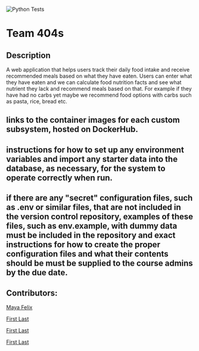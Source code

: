 ![Python Tests](https://github.com/software-students-spring2025/5-final-404s/actions/workflows/ci.yml)


# Team 404s



## Description

A web application that helps users track their daily food intake and receive recommended meals based on what they have eaten. 
Users can enter what they have eaten and we can calculate food nutrition facts and see what nutrient they lack and recommend meals based on that. 
For example if they have had no carbs yet maybe we recommend food options with carbs such as pasta, rice, bread etc.



## links to the container images for each custom subsystem, hosted on DockerHub.



## instructions for how to set up any environment variables and import any starter data into the database, as necessary, for the system to operate correctly when run.




## if there are any "secret" configuration files, such as .env or similar files, that are not included in the version control repository, examples of these files, such as env.example, with dummy data must be included in the repository and exact instructions for how to create the proper configuration files and what their contents should be must be supplied to the course admins by the due date.



## Contributors:
[Maya Felix](https://github.com/mxf4596)


[First Last](https://github.com/)


[First Last](https://github.com/)


[First Last](https://github.com/)



